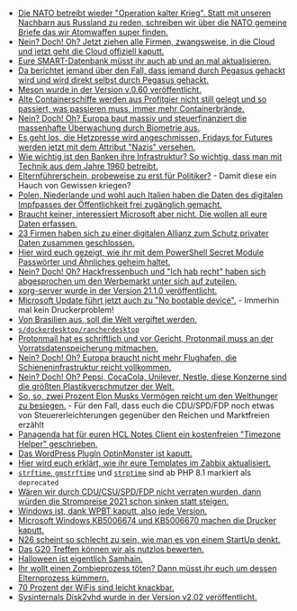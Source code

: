* [Die NATO betreibt wieder "Operation kalter Krieg". Statt mit unseren Nachbarn aus Russland zu reden, schreiben wir über die NATO gemeine Briefe das wir Atomwaffen super finden.](https://tuxproject.de/blog/2021/10/si-vis-pacem-para-bellum-18/)
* [Nein? Doch! Oh? Jetzt ziehen alle Firmen, zwangsweise, in die Cloud und jetzt geht die Cloud offiziell kaputt.](https://www.borncity.com/blog/2021/10/24/angriffe-auf-die-software-lieferketten-in-der-cloud-verschrfen-bedrohungslage-fr-unternehmen/)
* [Eure SMART-Datenbank müsst ihr auch ab und an mal aktualisieren.](https://utcc.utoronto.ca/~cks/space/blog/linux/SMARTUpdateDriveDatabase)
* [Da berichtet jemand über den Fall, dass jemand durch Pegasus gehackt wird und wird direkt selbst durch Pegasus gehackt.](https://blog.fefe.de/?ts=9f8868a1)
* [Meson wurde in der Version v.0.60 veröffentlicht.](https://www.phoronix.com/scan.php?page=news_item&px=Meson-0.60-Build-System)
* [Alte Containerschiffe werden aus Profitgier nicht still gelegt und so passiert, was passieren muss, immer mehr Containerbrände.](https://netzfrauen.org/2021/10/25/ocean-6/)
* [Nein? Doch! Oh? Europa baut massiv und steuerfinanziert die massenhafte Überwachung durch Biometrie aus.](https://www.patrick-breyer.de/neue-studie-zeigt-alarmierende-ausweitung-der-biometrischen-massenueberwachung-in-europa/)
* [Es geht los, die Hetzpresse wird angeschmissen, Fridays for Futures werden jetzt mit dem Attribut "Nazis" versehen.](https://blog.fefe.de/?ts=9f86c31b)
* [Wie wichtig ist den Banken ihre Infrastruktur? So wichtig, dass man mit Technik aus dem Jahre 1960 betreibt.](https://blog.fefe.de/?ts=9f898898)
* [Elternführerschein, probeweise zu erst für Politiker?](https://blog.fefe.de/?ts=9f87a39f) - Damit diese ein Hauch von Gewissen kriegen?
* [Polen, Niederlande und wohl auch Italien haben die Daten des digitalen Impfpasses der Öffentlichkeit frei zugänglich gemacht.](https://blog.fefe.de/?ts=9f87a1ed)
* [Braucht keiner, interessiert Microsoft aber nicht. Die wollen all eure Daten erfassen.](https://www.bleepingcomputer.com/news/microsoft/microsoft-is-force-installing-pc-health-check-in-windows-10/)
* [23 Firmen haben sich zu einer digitalen Allianz zum Schutz privater Daten zusammen geschlossen.](https://nextcloud.com/blog/european-technology-companies-launch-the-new-coalition-for-competitive-digital-market/)
* [Hier wird euch gezeigt, wie ihr mit dem PowerShell Secret Module Passwörter und Ähnliches geheim haltet.](https://devblogs.microsoft.com/powershell-community/how-to-use-the-secret-modules/)
* [Nein? Doch! Oh? Hackfressenbuch und "Ich hab recht" haben sich abgesprochen um den Werbemarkt unter sich auf zuteilen.](https://netzpolitik.org/2021/werbemarkt-wie-google-und-facebook-sich-die-konkurrenz-vom-leib-halten/)
* [xorg-server wurde in der Version 21.1.0 veröffentlicht.](https://lwn.net/Articles/874152/rss)
* [Microsoft Update führt jetzt auch zu "No bootable device".](https://www.borncity.com/blog/2021/10/27/notebooks-acer-lenovo-hp-verursachen-pltzlich-no-bootable-device-fehler-okt-2021/) - Immerhin mal kein Druckerproblem!
* [Von Brasilien aus, soll die Welt vergiftet werden.](https://netzfrauen.org/2021/10/27/pesticides-5/)
* [`s/dockerdesktop/rancherdesktop`](https://blog.nashcom.de/nashcomblog.nsf/dx/a-new-start-is-born-rancher-desktop.htm)
* [Protonmail hat es schriftlich und vor Gericht, Protonmail muss an der Vorratsdatenspeicherung mitmachen.](https://netzpolitik.org/2021/rechtsstreit-protonmail-muss-sich-nicht-an-vorratsdatenspeicherung-beteiligen/)
* [Nein? Doch! Oh? Europa braucht nicht mehr Flughafen, die Schieneninfrastruktur reicht vollkommen.](https://www.sonnenseite.com/de/mobilitaet/ein-drittel-europaeischer-kurzstreckenfluege-laesst-sich-durch-zugfahrten-unter-sechs-stunden-ersetzen/)
* [Nein? Doch! Oh? Pepsi, CocaCola, Unilever, Nestle, diese Konzerne sind die größten Plastikverschmutzer der Welt.](https://www.sonnenseite.com/de/umwelt/die-groessten-plastikverschmutzer-der-welt-coca-cola-pepsi-unilever-und-nestle/)
* [So, so, zwei Prozent Elon Musks Vermögen reicht um den Welthunger zu besiegen.](https://blog.fefe.de/?ts=9f844dab) - Für den Fall, dass euch die CDU/SPD/FDP noch etwas von Steuererleichterungen gegenüber den Reichen und Marktfreien erzählt
* [Panagenda hat für euren HCL Notes Client ein kostenfreien "Timezone Helper" geschrieben.](https://www.panagenda.com/blog/timezone-helper-for-hcl-notes-meeting-scheduling/)
* [Das WordPress PlugIn OptinMonster ist kaputt.](https://www.bleepingcomputer.com/news/security/wordpress-plugin-bug-impacts-1m-sites-allows-malicious-redirects/)
* [Hier wird euch erklärt, wie ihr eure Templates im Zabbix aktualisiert.](https://blog.zabbix.com/keeping-your-zabbix-templates-up-to-date/16412/)
* [`strftime`, `gmstrftime`](https://php.watch/versions/8.1/strftime-gmstrftime-deprecated) und [`strptime`](https://php.watch/versions/8.1/strptime-deprecation) sind ab PHP 8.1 markiert als `deprecated`
* [Wären wir durch CDU/CSU/SPD/FDP nicht verraten wurden, dann würden die Strompreise 2021 schon sinken statt steigen.](https://www.sonnenseite.com/de/energie/strom-waere-heute-schon-preiswerter-bei-einer-vollversorgung-mit-100-erneuerbaren-energien/)
* [Windows ist, dank WPBT kaputt, also jede Version.](https://www.borncity.com/blog/2021/10/30/windows-wpbt-schwachstelle-ermglicht-rootkit-installation/)
* [Microsoft Windows KB5006674 und KB5006670 machen die Drucker kaputt.](https://www.bleepingcomputer.com/news/microsoft/microsoft-windows-kb5006674-kb5006670-updates-break-printing/)
* [N26 scheint so schlecht zu sein, wie man es von einem StartUp denkt.](https://blog.fefe.de/?ts=9f80487c)
* [Das G20 Treffen können wir als nutzlos bewerten.](https://blog.fefe.de/?ts=9f80b650)
* [Halloween ist eigentlich Samhain.](https://netzfrauen.org/2021/10/31/halloween-2/)
* [Ihr wollt einen Zombieprozess töten? Dann müsst ihr euch um dessen Elternprozess kümmern.](https://opensource.com/article/21/10/linux-zombie-process)
* [70 Prozent der WiFis sind leicht knackbar.](https://www.borncity.com/blog/2021/10/31/forscher-knacken-70-der-wifi-netzwerke-in-tel-aviv/)
* [Sysinternals Disk2vhd wurde in der Version v2.02 veröffentlicht.](https://www.borncity.com/blog/2021/10/31/sysinternals-disk2vhd-v2-02-freigegeben/)
